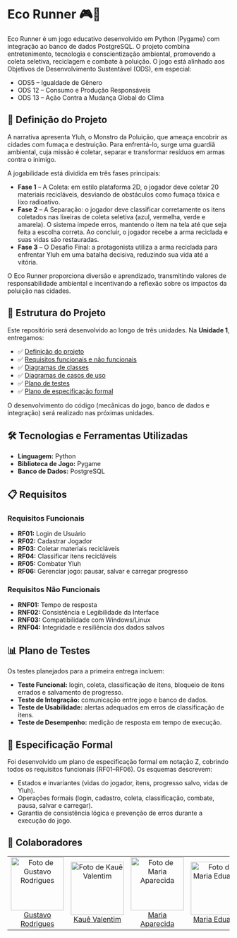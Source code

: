 # Eco Runner 🎮🌱

Eco Runner é um jogo educativo desenvolvido em Python (Pygame) com integração ao banco de dados PostgreSQL. O projeto combina entretenimento, tecnologia e conscientização ambiental, promovendo a coleta seletiva, reciclagem e combate à poluição.
O jogo está alinhado aos Objetivos de Desenvolvimento Sustentável (ODS), em especial:

- ODS5  – Igualdade de Gênero
- ODS 12 – Consumo e Produção Responsáveis
- ODS 13 – Ação Contra a Mudança Global do Clima

## 📌 Definição do Projeto

A narrativa apresenta Yluh, o Monstro da Poluição, que ameaça encobrir as cidades com fumaça e destruição. Para enfrentá-lo, surge uma guardiã ambiental, cuja missão é coletar, separar e transformar resíduos em armas contra o inimigo.

A jogabilidade está dividida em três fases principais:

- **Fase 1** – A Coleta: em estilo plataforma 2D, o jogador deve coletar 20 materiais recicláveis, desviando de obstáculos como fumaça tóxica e lixo radioativo.
- **Fase 2** – A Separação: o jogador deve classificar corretamente os itens coletados nas lixeiras de coleta seletiva (azul, vermelha, verde e amarela). O sistema impede erros, mantendo o item na tela até que seja feita a escolha correta. Ao concluir, o jogador recebe a arma reciclada e suas vidas são restauradas.
- **Fase 3** – O Desafio Final: a protagonista utiliza a arma reciclada para enfrentar Yluh em uma batalha decisiva, reduzindo sua vida até a vitória.

O Eco Runner proporciona diversão e aprendizado, transmitindo valores de responsabilidade ambiental e incentivando a reflexão sobre os impactos da poluição nas cidades.


## 📂 Estrutura do Projeto

Este repositório será desenvolvido ao longo de três unidades.
Na **Unidade 1**, entregamos:

-   ✅ [Definição do projeto](docs/Definição%20do%20Projeto.pdf)
-   ✅ [Requisitos funcionais e não funcionais](docs/Documento%20de%20Requisitos.pdf)
-   ✅ [Diagramas de classes](docs/Diagrama%20de%20Classes.pdf)
-   ✅ [Diagramas de casos de uso](docs/Diagrama%20de%20Casos%20de%20Uso.pdf)
-   ✅ [Plano de testes](docs/Plano%20de%20Testes.pdf)
-   ✅ [Plano de especificação formal](docs/Plano%20de%20especificacao%20formal.pdf)

O desenvolvimento do código (mecânicas do jogo, banco de dados e
integração) será realizado nas próximas unidades.


## 🛠 Tecnologias e Ferramentas Utilizadas

-   **Linguagem:** Python
-   **Biblioteca de Jogo:** Pygame
-   **Banco de Dados:** PostgreSQL 

## 📋 Requisitos

### Requisitos Funcionais

-   **RF01:** Login de Usuário
-   **RF02:** Cadastrar Jogador
-   **RF03:** Coletar materiais recicláveis 
-   **RF04:** Classificar itens recicláveis
-   **RF05:** Combater Yluh
-   **RF06:** Gerenciar jogo: pausar, salvar e carregar progresso


### Requisitos Não Funcionais

-   **RNF01:** Tempo de resposta
-   **RNF02:** Consistência e Legibilidade da Interface
-   **RNF03:** Compatibilidade com Windows/Linux
-   **RNF04:** Integridade e resiliência dos dados salvos


## 📊 Plano de Testes

Os testes planejados para a primeira entrega incluem:

- **Teste Funcional:** login, coleta, classificação de itens, bloqueio de itens errados e salvamento de progresso.
- **Teste de Integração:** comunicação entre jogo e banco de dados.
- **Teste de Usabilidade:** alertas adequados em erros de classificação de itens.
- **Teste de Desempenho:** medição de resposta em tempo de execução.

## 📐 Especificação Formal

Foi desenvolvido um plano de especificação formal em notação Z, cobrindo todos os requisitos funcionais (RF01–RF06).
Os esquemas descrevem:

- Estados e invariantes (vidas do jogador, itens, progresso salvo, vidas de Yluh).
- Operações formais (login, cadastro, coleta, classificação, combate, pausa, salvar e carregar).
- Garantia de consistência lógica e prevenção de erros durante a execução do jogo.

## 🤝 Colaboradores
<table align="center">
  <tr>    
    <td align="center">
      <a href="https://github.com/Difierro">
        <img src="https://avatars.githubusercontent.com/u/113316680?v=4" width="120px;" alt="Foto de Gustavo Rodrigues"/><br>
        Gustavo Rodrigues
      </a>
    </td>
    <td align="center">
      <a href="https://github.com/KaueCarvalho11">
        <img src="https://avatars.githubusercontent.com/u/147278152?v=4" width="120px;" alt="Foto de Kauê Valentim"/><br>
        Kauê Valentim
      </a>
    </td>
    <td align="center">
      <a href="https://github.com/M-Aparecida">
        <img src="https://avatars.githubusercontent.com/u/143430124?v=4" width="120px;" alt="Foto de 
        Maria Aparecida"/><br>
        Maria Aparecida
      </a>
    </td>
    <td align="center">
      <a href="https://github.com/euduar-da">
        <img src="https://avatars.githubusercontent.com/u/114101163?v=4" width="120px;" alt="Foto de Maria Eduarda"/><br>
        Maria Eduarda
      </a>
    </td>
     <td align="center">
      <a href="https://github.com/alexrbss">
        <img src="https://avatars.githubusercontent.com/u/143243497?v=4" width="120px;" alt="Foto de Rubens Alexandre"/><br>
        Rubens Alexandre
      </a>
    </td>
  </tr>
</table>
